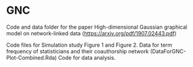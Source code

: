 # GNC
Code and data folder for the paper  High-dimensional Gaussian graphical model on network-linked data (https://arxiv.org/pdf/1907.02443.pdf)

Code files for Simulation study Figure 1 and Figure 2.
Data for term frequency of statisticians and their coauthorship network (DataForGNC-Plot-Combined.Rda)
Code for data analysis.
